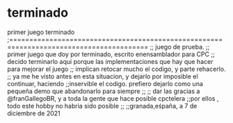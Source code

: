# terminado
primer juego terminado
;========================================================================================
;; juego de prueba.
;; primer juego que doy por terminado, escrito enensamblador para CPC
;; decido terminarlo aqui porque las implementaciones que hay que hacer para mejorar el juego
;; implican retocar mucho el codigo,  y parte rehacerlo.
;; ya me he visto antes en esta situacion, y dejarlo por imposible el continuar, haciendo 
;;inservible el codigo. prefiero dejarlo como una pequeña demo que abandonarlo para siempre
;;
;; dar las gracias a @franGallegoBR, y a toda la gente que hace posible cpctelera
;;por ellos , todo este hobby no habria sido posible
;;
;;granada,eśpaña, a 7 de diciembre de 2021
